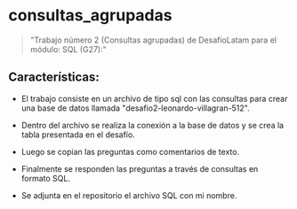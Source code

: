 # consultas_agrupadas

>"Trabajo número 2 (Consultas agrupadas) de DesafioLatam para el módulo: SQL (G27):"

## Características:

* El trabajo consiste en un archivo de tipo sql con las consultas para crear una base de datos llamada "desafio2-leonardo-villagran-512".

* Dentro del archivo se realiza la conexión a la base de datos y se crea la tabla presentada en el desafío.

* Luego se copian las preguntas como comentarios de texto.

* Finalmente se responden las preguntas a través de consultas en formato SQL. 

* Se adjunta en el repositorio el archivo SQL con mi nombre.


